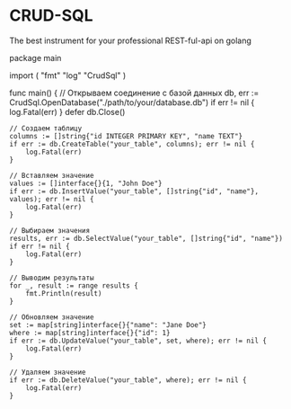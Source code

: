 # CRUD-SQL

The best instrument for your professional REST-ful-api on golang





package main

import (
	"fmt"
	"log"
	"CrudSql"
)

func main() {
	// Открываем соединение с базой данных
	db, err := CrudSql.OpenDatabase("./path/to/your/database.db")
	if err != nil {
		log.Fatal(err)
	}
	defer db.Close()

	// Создаем таблицу
	columns := []string{"id INTEGER PRIMARY KEY", "name TEXT"}
	if err := db.CreateTable("your_table", columns); err != nil {
		log.Fatal(err)
	}

	// Вставляем значение
	values := []interface{}{1, "John Doe"}
	if err := db.InsertValue("your_table", []string{"id", "name"}, values); err != nil {
		log.Fatal(err)
	}

	// Выбираем значения
	results, err := db.SelectValue("your_table", []string{"id", "name"})
	if err != nil {
		log.Fatal(err)
	}

	// Выводим результаты
	for _, result := range results {
		fmt.Println(result)
	}

	// Обновляем значение
	set := map[string]interface{}{"name": "Jane Doe"}
	where := map[string]interface{}{"id": 1}
	if err := db.UpdateValue("your_table", set, where); err != nil {
		log.Fatal(err)
	}

	// Удаляем значение
	if err := db.DeleteValue("your_table", where); err != nil {
		log.Fatal(err)
	}
